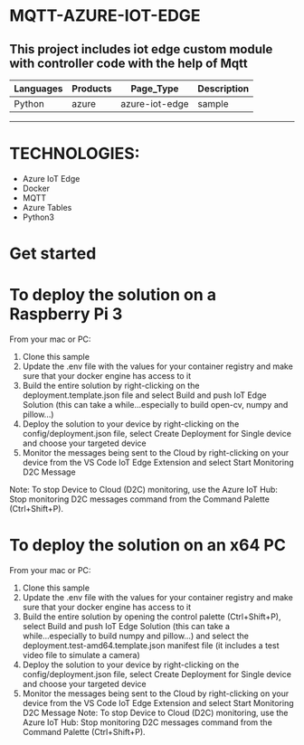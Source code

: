 # MQTT-AZURE-IOT-EDGE
This project includes iot edge custom module with controller code with the help of Mqtt
-----------------------------------------------------------------------
| Languages     | Products               | Page_Type | Description    |
| ------------- | -----------------------|-----------|----------------|
| Python        | azure | azure-iot-edge |sample     |This is a sample|
-----------------------------------------------------------------------

# TECHNOLOGIES:
  * Azure IoT Edge
  * Docker
  * MQTT
  * Azure Tables
  * Python3
  
# Get started

# To deploy the solution on a Raspberry Pi 3

From your mac or PC:

 1. Clone this sample
 2. Update the .env file with the values for your container registry and make sure that your docker engine has access to it
 3. Build the entire solution by right-clicking on the deployment.template.json file and select Build and push IoT Edge Solution (this can take a     while...especially to build open-cv, numpy and pillow...)
 4. Deploy the solution to your device by right-clicking on the config/deployment.json file, select Create Deployment for Single device and choose your    targeted device
 5. Monitor the messages being sent to the Cloud by right-clicking on your device from the VS Code IoT Edge Extension and select Start Monitoring D2C Message

Note: To stop Device to Cloud (D2C) monitoring, use the Azure IoT Hub: Stop monitoring D2C messages command from the Command Palette (Ctrl+Shift+P).

# To deploy the solution on an x64 PC

From your mac or PC:

 1. Clone this sample
 2. Update the .env file with the values for your container registry and make sure that your docker engine has access to it
 3. Build the entire solution by opening the control palette (Ctrl+Shift+P), select Build and push IoT Edge Solution (this can take a while...especially to build numpy and pillow...) and select the deployment.test-amd64.template.json manifest file (it includes a test video file to simulate a camera)
 4. Deploy the solution to your device by right-clicking on the config/deployment.json file, select Create Deployment for Single device and choose your targeted device
 5. Monitor the messages being sent to the Cloud by right-clicking on your device from the VS Code IoT Edge Extension and select Start Monitoring D2C Message
Note: To stop Device to Cloud (D2C) monitoring, use the Azure IoT Hub: Stop monitoring D2C messages command from the Command Palette (Ctrl+Shift+P).
